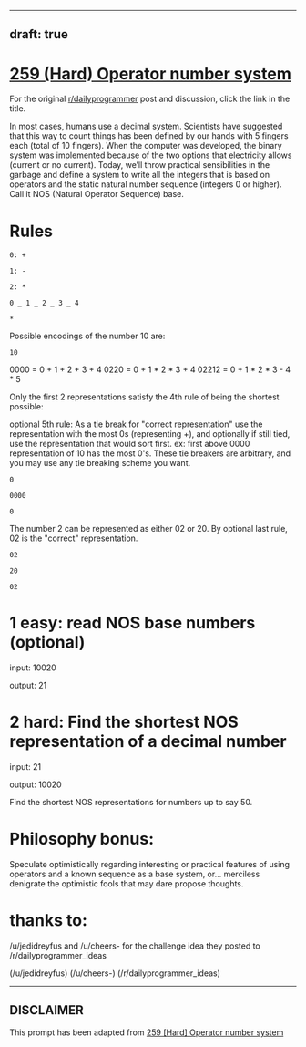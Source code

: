 ---
draft: true
----

# [259 (Hard) Operator number system](https://www.reddit.com/r/dailyprogrammer/comments/4bwibm/20160325_challenge_259_hard_operator_number_system/)

For the original [r/dailyprogrammer](https://www.reddit.com/r/dailyprogrammer/) post and discussion, click the link in the title.

In most cases, humans use a decimal system. Scientists have suggested that this way to count things has been defined by our hands with 5 fingers each (total of 10 fingers). When the computer was developed, the binary system was implemented because of the two options that electricity allows (current or no current). Today, we’ll throw practical sensibilities in the garbage and define a system to write all the integers that is based on operators and the static natural number sequence (integers 0 or higher).  Call it NOS (Natural Operator Sequence) base.

# Rules

```
0: +
```

```
1: -
```

```
2: *
```

```
0 _ 1 _ 2 _ 3 _ 4
```

```
*
```
Possible encodings of the number 10 are:


```
10
```
0000 = 0 + 1 + 2 + 3 + 4
0220 = 0 + 1 * 2 * 3 + 4
02212 = 0 + 1 * 2 * 3 - 4 * 5  

Only the first 2 representations satisfy the 4th rule of being the shortest possible:

optional 5th rule:  As a tie break for "correct representation" use the representation with the most 0s (representing +), and optionally if still tied, use the representation that would sort first.  ex:  first above 0000 representation of 10 has the most 0's.  These tie breakers are arbitrary, and you may use any tie breaking scheme you want.


```
0
```

```
0000
```

```
0
```
The number 2 can be represented as either 02 or 20.  By optional last rule, 02 is the "correct"  representation.


```
02
```

```
20
```

```
02
```
# 1 easy: read NOS base numbers (optional)
input:
10020  

output:
21  

# 2 hard:  Find the shortest NOS representation of a decimal number
input:
21  

output:
10020  

Find the shortest NOS representations for numbers up to say 50.

# Philosophy bonus:
Speculate optimistically regarding interesting or practical features of using operators and a known sequence as a base system, or... merciless denigrate the optimistic fools that may dare propose thoughts.

# thanks to:
/u/jedidreyfus and /u/cheers- for the challenge idea they posted to /r/dailyprogrammer_ideas 

(/u/jedidreyfus)
(/u/cheers-)
(/r/dailyprogrammer_ideas)

----
## **DISCLAIMER**
This prompt has been adapted from [259 [Hard] Operator number system](https://www.reddit.com/r/dailyprogrammer/comments/4bwibm/20160325_challenge_259_hard_operator_number_system/
)
